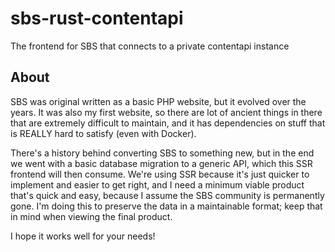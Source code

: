 # sbs-rust-contentapi
The frontend for SBS that connects to a private contentapi instance

## About
SBS was original written as a basic PHP website, but it evolved over the years. It was also my first website, so there are lot of ancient
things in there that are extremely difficult to maintain, and it has dependencies on stuff that is REALLY hard to satisfy (even with Docker).

There's a history behind converting SBS to something new, but in the end we went with a basic database migration to a generic API, which
this SSR frontend will then consume. We're using SSR because it's just quicker to implement and easier to get right, and I need a 
minimum viable product that's quick and easy, because I assume the SBS community is permanently gone. I'm doing this to preserve the data
in a maintainable format; keep that in mind when viewing the final product.


I hope it works well for your needs!
